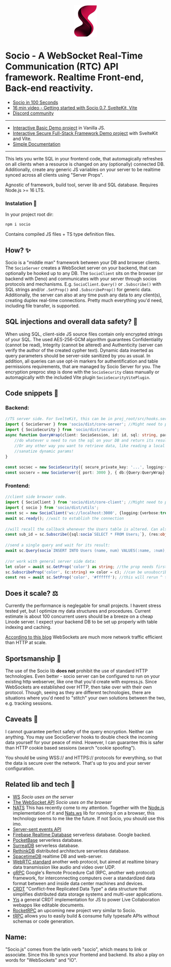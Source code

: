 <p align="center"><a href="https://www.npmjs.com/package/socio" target="_blank" rel="noopener noreferrer"><img height="100" src="https://github.com/Rolands-Laucis/Socio/blob/main/SocioLogo.webp" alt="Socio logo"></a></p>

# Socio - A WebSocket Real-Time Communication (RTC) API framework. Realtime Front-end, Back-end reactivity.

* <a href="https://youtu.be/pu78XwY25O4" target="_blank">Socio in 100 Seconds</a>
* <a href="https://www.youtube.com/watch?v=t8_QBzk5bUk" target="_blank">16 min video - Getting started with Socio 0.7, SvelteKit, Vite</a>
* <a href="https://discord.gg/X4cK9yYp" target="_blank">Discord community</a>

---

* [Interactive Basic Demo project](https://github.com/Rolands-Laucis/Socio/blob/main/demos/basic/readme.md) in Vanilla JS.
* [Interactive Secure Full-Stack Framework Demo project](https://github.com/Rolands-Laucis/Socio/tree/main/demos/full-stack_framework#readme) with SvelteKit and Vite.
* [Simple Documentation](https://github.com/Rolands-Laucis/Socio/blob/main/Documentation.md)

---
This lets you write SQL in your frontend code, that automagically refreshes on all clients when a resource is changed on any (optionally) connected DB. Additionally, create any generic JS variables on your server to be realtime synced across all clients using "Server Props".

Agnostic of framework, build tool, server lib and SQL database. Requires Node.js >= 16 LTS.

### Instalation 🔧
In your project root dir:
```bash
npm i socio
```
Contains compiled JS files + TS type definition files.

## How? ✨

Socio is a "middle man" framework between your DB and browser clients. The ``SocioServer`` creates a WebSocket server on your backend, that can optionally be hooked up to any DB. The ``SocioClient`` sits on the browser (or backend with Deno) and communicates with your server through socios protocols and mechanisms. E.g. ``SocioClient.Query()`` or ``.Subscribe()`` with SQL strings and/or ``.SetProp()`` and ``.SubscribeProp()`` for generic data. Additionally, the server can also at any time push any data to any client(s), creating duplex real-time connections. Pretty much everything you'd need, including file transfer, is supported.

## SQL injections and overall data safety? 💉

When using SQL, client-side JS source files contain only encrypted strings of your SQL. The used AES-256-GCM algorithm guarantees Confidentiality (cannot be read), Integrity (cannot be altered) and Authenticity (server can verify the author of the created cypher text). Dynamic data inserted as query parameters should be server-side sanitized by you as usual. In addition, all queries can use opt-in markers for authentification and table permissions requirements, that are managed by Socio Server for you.
The encryption preproc step is done with the ``SocioSecurity`` class manually or automagically with the included Vite plugin ``SocioSecurityVitePlugin``.

## Code snippets 📜
### Backend:
```ts
//TS server side. For SvelteKit, this can be in proj_root/src/hooks.server.ts . Check the Framework Demo for an example.
import { SocioServer } from 'socio/dist/core-server'; //Might need to put .js at the end.
import { SocioSecurity } from 'socio/dist/secure';
async function QueryWrap(client: SocioSession, id: id, sql: string, params: any):Promise<object> {
    //do whatever u need to run the sql on your DB and return its result. E.g. sequelize.query()
    //Or any other way you want to retrieve data, like reading a local txt etc.
    //sanatize dynamic params!
}

const socsec = new SocioSecurity({ secure_private_key: '...', logging:{verbose:true} }); //for decrypting incoming queries. This same key is used for encrypting the source files when you build and bundle them. Has to be the same in the Vite plugin.
const socserv = new SocioServer({ port: 3000 }, { db:{Query:QueryWrap}, socio_security: socsec, logging:{verbose:true} }); //creates localhost:3000 web socket server
```
### Frontend:
```ts
//client side browser code.
import { SocioClient } from 'socio/dist/core-client'; //Might need to put .js at the end.
import { socio } from 'socio/dist/utils';
const sc = new SocioClient('ws://localhost:3000', {logging:{verbose:true}, name:'Main'}); //create as many as you like
await sc.ready(); //wait to establish the connection

//will recall the callback whenever the Users table is altered. Can also unsubscribe.
const sub_id = sc.Subscribe({sql:socio`SELECT * FROM Users;`}, (res:object) => {...});

//send a single query and wait for its result:
await sc.Query(socio`INSERT INTO Users (name, num) VALUES(:name, :num);`, {name:'bob', num:42}); //sanatize dynamic data yourself in QueryWrap!

//or work with general server side data:
let color = await sc.GetProp('color') as string; //the prop needs first to be created on the server and can be any json serializable object (including Map and Set)
sc.SubscribeProp('color', (c:string) => color = c); //can be unsubscribed
const res = await sc.SetProp('color', '#ffffff'); //this will rerun ^ the sub, if/when the server has set it, so no need to double your code everywhere!
```

## Does it scale? ⚖️

Currently the performance is neglegable for small projects. I havent stress tested yet, but I optimize my data structures and procedures. Current estimate is about 100 concurrent users should be a breeze on a cheap Linode server. I expect your backend DB to be set up properly with table indexing and caching.

[According to this blog](https://medium.com/nativeai/websocket-vs-http-for-collecting-events-for-web-analytics-c45507bd7949) WebSockets are much more network traffic efficient than HTTP at scale.

## Sportsmanship 🤝
The use of the Socio lib **does not** prohibit the use of standard HTTP technologies. Even better - socio server can be configured to run on your existing http webserver, like one that you'd create with express.js. Since WebSockets are established over HTTP, then take over with their own protocol. Though, seeing as they are different technologies, there are situations where you'd need to "stitch" your own solutions between the two, e.g. tracking sessions.

## Caveats 🚩
I cannot guarantee perfect safety of the query encryption. Neither can anything. You may use SocioServer hooks to double check the incoming data yourself for your peace of mind. However, I can guarantee this is safer than HTTP cookie based sessions (search "cookie spoofing").

You should be using WSS:// and HTTPS:// protocols for everything, so that the data is secure over the network. That's up to you and your server configuration.

<!-- ## Socio in Production 🥳
* [Real-time rent prices in Riga, Latvia](http://riga.rolandslaucis.lv/) made by me. SvelteKit, Vite, Socio, NginX, Ubuntu server. -->

## Related lib and tech 🔗
* [WS](https://www.npmjs.com/package/ws) *Socio uses on the server*
* [The WebSocket API](https://developer.mozilla.org/en-US/docs/Web/API/WebSockets_API) *Socio uses on the browser*
* [NATS](https://nats.io/) This has recently come to my attention. Together with the [Node.js](https://github.com/nats-io/nats.js) implementation of it and [Nats.ws](https://github.com/nats-io/nats.ws) lib for running it on a browser, this technology seems to me like the future. If not Socio, you should use this imo.
* [Server-sent events API](https://developer.mozilla.org/en-US/docs/Web/API/Server-sent_events/Using_server-sent_events)
* [Firebase Realtime Database](https://firebase.google.com/docs/database) serverless database. Google backed.
* [PocketBase](https://pocketbase.io/) serverless database.
* [SurrealDB](https://surrealdb.com/) serverless database.
* [RethinkDB](https://rethinkdb.com/) distributed architecture serverless database.
* [SpacetimeDB](https://github.com/clockworklabs/SpacetimeDB) realtime DB and web-server.
* [WebRTC standard](https://webrtc.org/) another web protocol, but aimed at realtime binary data transmission like audio and video over UDP.
* [gRPC](https://grpc.io/) Google's Remote Procedure Call (RPC, another web protocol) framework, for interconnecting computers over a standardized data format between and inside data center machines and devices.
* [CRDT](https://crdt.tech/) "Conflict-free Replicated Data Type" a data structure that simplifies distributed data storage systems and multi-user applications.
* [Yjs](https://docs.yjs.dev/) a general CRDT implementation for JS to power Live Collaboration webapps like editable documents.
* [RocketRPC](https://github.com/akash-joshi/rocketrpc) an upcoming new project very similar to Socio.
* [tRPC](https://github.com/trpc/trpc) allows you to easily build & consume fully typesafe APIs without schemas or code generation.

## Name:
"Socio.js" comes from the latin verb "socio", which means to link or associate. Since this lib syncs your frontend and backend. Its also a play on words for "WebSockets" and "IO".
